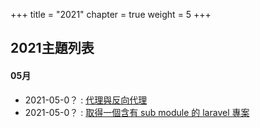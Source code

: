 +++
title = "2021"
chapter = true
weight = 5
+++

## 2021主題列表
#### 05月
* 2021-05-0？ : [代理與反向代理]()
* 2021-05-0？ : [取得一個含有 sub module 的 laravel 專案]()
